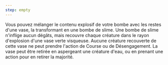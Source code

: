 ```yaml
---
step: empty
---
```

Vous pouvez mélanger le contenu explosif de votre bombe avec les restes d'une vase, la transformant en une bombe de slime. Une bombe de slime n'inflige aucun dégâts, mais recouvre chaque créature dans le rayon d'explosion d'une vase verte visqueuse. Aucune créature recouverte de cette vase ne peut prendre l'action de Course ou de Désengagement. La vase peut être retirée en aspergeant une créature d'eau, ou en prenant une action pour en retirer la majorité.